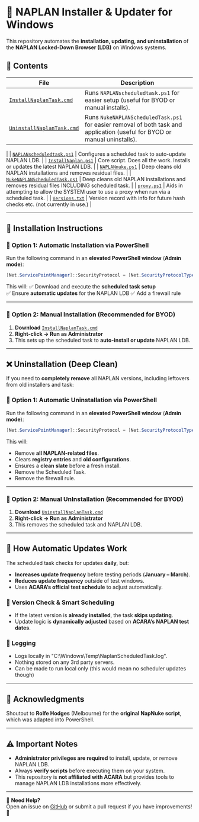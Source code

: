 # 🏫 NAPLAN Installer & Updater for Windows

This repository automates the **installation, updating, and uninstallation** of the **NAPLAN Locked-Down Browser (LDB)** on Windows systems.

## 📂 Contents

| File | Description |
|------|------------|
| [`InstallNaplanTask.cmd`](InstallNaplanTask.cmd) | Runs `NAPLANscheduledtask.ps1` for easier setup (useful for BYOD or manual installs). |
| [`UninstallNaplanTask.cmd`](UninstallNaplanTask.cmd) | Runs `NukeNAPLANScheduledTask.ps1` for easier removal of both task and application (useful for BYOD or manual uninstalls). |
|
| [`NAPLANscheduledtask.ps1`](bin/NAPLANscheduledtask.ps1) | Configures a scheduled task to auto-update NAPLAN LDB. |
| [`InstallNaplan.ps1`](bin/InstallNaplan.ps1) | Core script. Does all the work. Installs or updates the latest NAPLAN LDB. |
| [`NAPLANnuke.ps1`](bin/NAPLANnuke.ps1) | Deep cleans old NAPLAN installations and removes residual files. |
| [`NukeNAPLANScheduledTask.ps1`](bin/NukeNAPLANScheduledTask.ps1) | Deep cleans old NAPLAN installations and removes residual files INCLUDING scheduled task. |
| [`proxy.ps1`](bin/proxy.ps1) | Aids in attempting to allow the SYSTEM user to use a proxy when run via a scheduled task. |
| [`Versions.txt`](bin/Versions.txt) | Version record with info for future hash checks etc. (not currently in use.) |

---

## 🚀 Installation Instructions

### 🔹 **Option 1: Automatic Installation via PowerShell**
Run the following command in an **elevated PowerShell window** (**Admin mode**):

```powershell
[Net.ServicePointManager]::SecurityProtocol = [Net.SecurityProtocolType]::Tls12; Invoke-Expression (Invoke-RestMethod -UseBasicParsing -Uri "https://raw.githubusercontent.com/MacsInSpace/NAPLAN_Installer_Updater/main/Windows/bin/NAPLANscheduledtask.ps1")
```

This will:
✅ Download and execute the **scheduled task setup**  
✅ Ensure **automatic updates** for the NAPLAN LDB
✅ Add a firewall rule

---

### 🔹 **Option 2: Manual Installation (Recommended for BYOD)**
1. **Download** [`InstallNaplanTask.cmd`](InstallNaplanTask.cmd)  
2. **Right-click → Run as Administrator**  
3. This sets up the scheduled task to **auto-install or update** NAPLAN LDB.

---

## ❌ Uninstallation (Deep Clean)
If you need to **completely remove** all NAPLAN versions, including leftovers from old installers and task:
### 🔹 **Option 1: Automatic Uninstallation via PowerShell**
Run the following command in an **elevated PowerShell window** (**Admin mode**):

```powershell
[Net.ServicePointManager]::SecurityProtocol = [Net.SecurityProtocolType]::Tls12; Invoke-Expression (Invoke-RestMethod -UseBasicParsing -Uri "https://raw.githubusercontent.com/MacsInSpace/NAPLAN_Installer_Updater/main/Windows/bin/NukeScheduledTask.ps1")
```

This will:
   - Remove **all NAPLAN-related files**.
   - Clears **registry entries** and **old configurations**.
   - Ensures a **clean slate** before a fresh install.
   - Remove the Scheduled Task.
   - Remove the firewall rule.

---

### 🔹 **Option 2: Manual UnInstallation (Recommended for BYOD)**
1. **Download** [`UninstallNaplanTask.cmd`](UninstallNaplanTask.cmd)  
2. **Right-click → Run as Administrator**  
3. This removes the scheduled task and NAPLAN LDB.

---

## 🔄 How Automatic Updates Work
The scheduled task checks for updates **daily**, but:
- **Increases update frequency** before testing periods (**January – March**).  
- **Reduces update frequency** outside of test windows.  
- Uses **ACARA’s official test schedule** to adjust automatically.  

### 📝 **Version Check & Smart Scheduling**
- If the latest version is **already installed**, the task **skips updating**.
- Update logic is **dynamically adjusted** based on **ACARA’s NAPLAN test dates**.

### 📝 **Logging**
- Logs locally in "C:\Windows\Temp\NaplanScheduledTask.log".
- Nothing stored on any 3rd party servers.
- Can be made to run local only (this would mean no scheduler updates though)

---

## 🙌 Acknowledgments
Shoutout to **Rolfe Hodges** (Melbourne) for the **original NapNuke script**, which was adapted into PowerShell.

---

## ⚠️ Important Notes
- **Administrator privileges are required** to install, update, or remove NAPLAN LDB.
- Always **verify scripts** before executing them on your system.
- This repository is **not affiliated with ACARA** but provides tools to manage NAPLAN LDB installations more effectively.

---

📌 **Need Help?**  
Open an issue on [GitHub](https://github.com/MacsInSpace/NAPLAN_Installer_Updater/issues) or submit a pull request if you have improvements! 🚀

